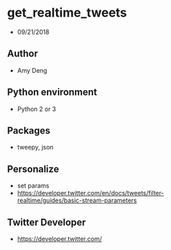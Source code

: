 # get_realtime_tweets
* 09/21/2018

## Author
* Amy Deng

## Python environment
* Python 2 or 3

## Packages
* tweepy, json 

## Personalize
* set params 
* https://developer.twitter.com/en/docs/tweets/filter-realtime/guides/basic-stream-parameters

## Twitter Developer
* https://developer.twitter.com/
